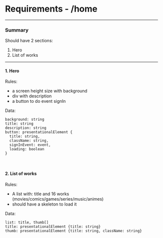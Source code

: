 # Requirements - /home

---

### Summary

Should have 2 sections:

1. Hero
2. List of works

---

#### 1. Hero

Rules:

- a screen height size with background
- div with description
- a button to do event signIn

Data:

```
background: string
title: string
description: string
button: presentationalElement {
  title: string,
  className: string,
  signInEvent: event,
  loading: boolean
}
```

<br>

#### 2. List of works

Rules:

- A list with: title and 16 works (movies/comics/games/series/music/animes)
- should have a skeleton to load it

Data:

```
list: title, thumb[]
title: presentationalElement {title: string}
thumb: presentationalElement {title: string, className: string}
```
